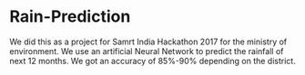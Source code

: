 # Rain-Prediction

We did this as a project for Samrt India Hackathon 2017 for the ministry of environment. We use an artificial Neural Network to predict the rainfall of next 12 months. 
We got an accuracy of 85%-90% depending on the district.
